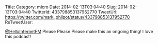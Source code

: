 Title: 
Category: micro
Date: 2014-02-13T03:04:40
Slug: 2014-02-13T03:04:40
TwitterId: 433798853137952770
TweetUrl: https://twitter.com/mark_philpot/status/433798853137952770
ReTweetUser: 

[@HelloInternetFM](https://twitter.com/HelloInternetFM) Please Please Please make this an ongoing thing! I love this podcast!